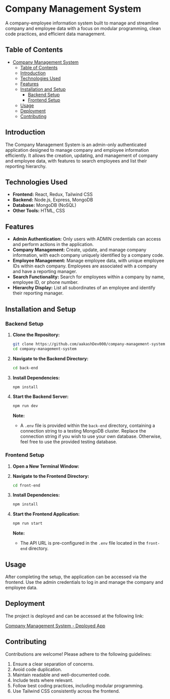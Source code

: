 # Company Management System

A company-employee information system built to manage and streamline company and employee data with a focus on modular programming, clean code practices, and efficient data management.

## Table of Contents

- [Company Management System](#company-management-system)
  - [Table of Contents](#table-of-contents)
  - [Introduction](#introduction)
  - [Technologies Used](#technologies-used)
  - [Features](#features)
  - [Installation and Setup](#installation-and-setup)
    - [Backend Setup](#backend-setup)
    - [Frontend Setup](#frontend-setup)
  - [Usage](#usage)
  - [Deployment](#deployment)
  - [Contributing](#contributing)

## Introduction

The Company Management System is an admin-only authenticated application designed to manage company and employee information efficiently. It allows the creation, updating, and management of company and employee data, with features to search employees and list their reporting hierarchy.

## Technologies Used

- **Frontend:** React, Redux, Tailwind CSS
- **Backend:** Node.js, Express, MongoDB
- **Database:** MongoDB (NoSQL)
- **Other Tools:** HTML, CSS

## Features

- **Admin Authentication:** Only users with ADMIN credentials can access and perform actions in the application.
- **Company Management:** Create, update, and manage company information, with each company uniquely identified by a company code.
- **Employee Management:** Manage employee data, with unique employee IDs within each company. Employees are associated with a company and have a reporting manager.
- **Search Functionality:** Search for employees within a company by name, employee ID, or phone number.
- **Hierarchy Display:** List all subordinates of an employee and identify their reporting manager.

## Installation and Setup

### Backend Setup

1. **Clone the Repository:**

    ```bash
    git clone https://github.com/aakashDev000/company-management-system.git
    cd company-management-system
    ```

2. **Navigate to the Backend Directory:**

    ```bash
    cd back-end
    ```

3. **Install Dependencies:**

    ```bash
    npm install
    ```

4. **Start the Backend Server:**

    ```bash
    npm run dev
    ```

    **Note:**
    - A `.env` file is provided within the `back-end` directory, containing a connection string to a testing MongoDB cluster. Replace the connection string if you wish to use your own database. Otherwise, feel free to use the provided testing database.

### Frontend Setup

1. **Open a New Terminal Window:**
2. **Navigate to the Frontend Directory:**

    ```bash
    cd front-end
    ```

3. **Install Dependencies:**

    ```bash
    npm install
    ```

4. **Start the Frontend Application:**

    ```bash
    npm run start
    ```

    **Note:**
    - The API URL is pre-configured in the `.env` file located in the `front-end` directory.

## Usage

After completing the setup, the application can be accessed via the frontend. Use the admin credentials to log in and manage the company and employee data.

## Deployment

The project is deployed and can be accessed at the following link:

[Company Management System - Deployed App](https://company-management-system-3.onrender.com/)

## Contributing

Contributions are welcome! Please adhere to the following guidelines:

1. Ensure a clear separation of concerns.
2. Avoid code duplication.
3. Maintain readable and well-documented code.
4. Include tests where relevant.
5. Follow best coding practices, including modular programming.
6. Use Tailwind CSS consistently across the frontend.
